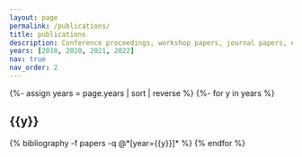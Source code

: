 ```yaml
---
layout: page
permalink: /publications/
title: publications
description: Conference proceedings, workshop papers, journal papers, etc. <u><a href='https://scholar.google.com/citations?user=aLrVFiUAAAAJ'>Google Scholar</a></u> contains a more complete list of my publications.
years: [2018, 2020, 2021, 2022]
nav: true
nav_order: 2
---
```

<!-- _pages/publications.md -->
<div class="publications">

{%- assign years = page.years | sort | reverse %}
{%- for y in years %}
  <h2 class="year">{{y}}</h2>
  {% bibliography -f papers -q @*[year={{y}}]* %}
{% endfor %}

</div>
